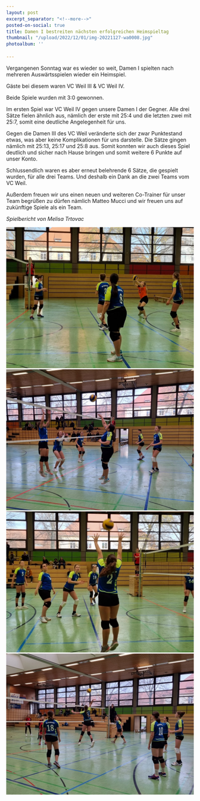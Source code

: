 ```yaml
---
layout: post
excerpt_separator: "<!--more-->"
posted-on-social: true
title: Damen I bestreiten nächsten erfolgreichen Heimspieltag
thumbnail: "/upload/2022/12/01/img-20221127-wa0008.jpg"
photoalbum: ''

---
```

Vergangenen Sonntag war es wieder so weit, Damen I spielten nach mehreren Auswärtsspielen wieder ein Heimspiel. 

Gäste bei diesem waren VC Weil III & VC Weil IV.

Beide Spiele wurden mit 3:0 gewonnen.

Im ersten Spiel war VC Weil IV gegen unsere Damen I der Gegner. Alle drei Sätze fielen ähnlich aus, nämlich der erste mit 25:4 und die letzten zwei mit 25:7, somit eine deutliche Angelegenheit für uns.

Gegen die Damen III des VC Weil veränderte sich der zwar Punktestand etwas, was aber keine Komplikationen für uns darstelle. Die Sätze gingen nämlich mit 25:13, 25:17 und 25:8 aus. Somit konnten wir auch dieses Spiel deutlich und sicher nach Hause bringen und somit weitere 6 Punkte auf unser Konto.

Schlussendlich waren es aber erneut belehrende 6 Sätze, die gespielt wurden, für alle drei Teams. Und deshalb ein Dank an die zwei Teams vom VC Weil.

Außerdem freuen wir uns einen neuen und weiteren Co-Trainer für unser Team begrüßen zu dürfen nämlich Matteo Mucci und wir freuen uns auf zukünftige Spiele als ein Team.

_Spielbericht von Melisa Trtovac_

![](/upload/2022/12/01/img-20221127-wa0038.jpg)![](/upload/2022/12/01/img-20221127-wa0064.jpg)![](/upload/2022/12/01/img-20221127-wa0088.jpg)![](/upload/2022/12/01/img-20221127-wa0108.jpg)